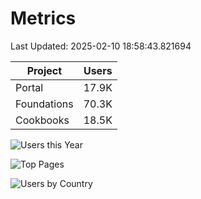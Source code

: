 # Metrics 

Last Updated: 2025-02-10 18:58:43.821694

| Project | Users |
| ----- | ----- |
| Portal | 17.9K |
| Foundations | 70.3K |
| Cookbooks | 18.5K |

![Users this Year](metrics/thisyear.png)

![Top Pages](metrics/toppages.png)

![Users by Country](metrics/bycountry.png)

